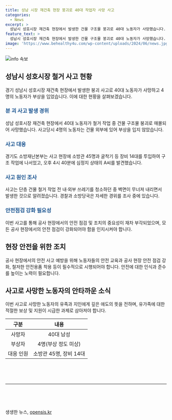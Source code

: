 ```yaml
---
title: 성남 시장 재건축 현장 붕괴로 40대 작업자 사망 사고
categories:
  - News
excerpt: >
  성남시 성호시장 재건축 현장에서 발생한 건물 구조물 붕괴로 40대 노동자가 사망했습니다. 사고는 철거 작업 도중 벽면이 무너져내리면서 발생했는데, 4명의 다른 노동자는 피해를 입지 않았습니다. 소방당국은 구조작업에 나섰고, A씨를 심정지 상태로 발견했습니다. 경찰과 소방당국은 사고 경위를 조사 중에 있습니다. (150자)
feature_text: >
  성남시 성호시장 재건축 현장에서 발생한 건물 구조물 붕괴로 40대 노동자가 사망했습니다. 사고는 철거 작업 도중 벽면이 무너져내리면서 발생했는데, 4명의 다른 노동자는 피해를 입지 않았습니다. 소방당국은 구조작업에 나섰고, A씨를 심정지 상태로 발견했습니다. 경찰과 소방당국은 사고 경위를 조사 중에 있습니다. (150자)
image: 'https://www.behealthy4u.com/wp-content/uploads/2024/06/news.jpg'
---
```


<p><img src="https://www.behealthy4u.com/wp-content/uploads/2024/06/news.jpg" alt="info 속보" /></p>

<h2 data-ke-size="size26">성남시 성호시장 철거 사고 현황</h2>

<p data-ke-size="size16">경기 성남시 성호시장 재건축 현장에서 발생한 붕괴 사고로 40대 노동자가 사망하고 4명의 노동자가 부상을 입었습니다. 이에 대한 현황을 살펴보겠습니다.</p>

<h3><b><span style="color: #1a5490;">분 괴 사고 발생 경위</span></b></h3>

<p data-ke-size="size16">성남 성호시장 재건축 현장에서 40대 노동자가 철거 작업 중 건물 구조물 붕괴로 매몰되어 사망했습니다. 사고당시 4명의 노동자는 건물 외부에 있어 부상을 입지 않았습니다.</p>

<h3><b><span style="color: #1a5490;">사고 대응</span></b></h3>

<p data-ke-size="size16">경기도 소방재난본부는 사고 현장에 소방관 45명과 굴착기 등 장비 14대를 투입하여 구조 작업에 나서었고, 오후 4시 40분에 심정지 상태의 A씨를 발견했습니다.</p>

<h3><b><span style="color: #1a5490;">사고 원인 조사</span></b></h3>

<p data-ke-size="size16">사고는 단층 건물 철거 작업 전 내·외부 쓰레기를 청소하던 중 벽면이 무너져 내리면서 발생한 것으로 알려졌습니다. 경찰과 소방당국은 자세한 경위를 조사 중에 있습니다.</p>

<h3><b><span style="color: #1a5490;">안전점검 강화 필요성</span></b></h3>

<p data-ke-size="size16">이번 사고를 통해 공사 현장에서의 안전 점검 및 조치의 중요성이 재차 부각되었으며, 모든 공사 현장에서의 안전 점검이 강화되어야 함을 인지시켜야 합니다.</p>

<h2 data-ke-size="size26">현장 안전을 위한 조치</h2>

<p data-ke-size="size16">공사 현장에서의 안전 사고 예방을 위해 노동자들의 안전 교육과 공사 현장 안전 점검 강화, 철저한 안전용품 착용 등이 필수적으로 시행되어야 합니다. 안전에 대한 인식과 준수를 높이는 노력이 필요합니다.</p>

<h2 data-ke-size="size26">사고로 사망한 노동자의 안타까운 소식</h2>

<p data-ke-size="size16">이번 사고로 사망한 노동자의 유족과 지인에게 깊은 애도의 뜻을 전하며, 유가족에 대한 적절한 보상 및 지원이 시급한 과제로 삼아져야 합니다.</p>

<table>
    <thead>
        <tr>
            <th style="text-align: center;">구분</th>
            <th style="text-align: center;">내용</th>
        </tr>
    </thead>
    <tbody>
        <tr>
            <td style="text-align: center;">사망자</td>
            <td style="text-align: center;">40대 남성</td>
        </tr>
        <tr>
            <td style="text-align: center;">부상자</td>
            <td style="text-align: center;">4명(부상 정도 미상)</td>
        </tr>
        <tr>
            <td style="text-align: center;">대응 인원</td>
            <td style="text-align: center;">소방관 45명, 장비 14대</td>
        </tr>
    </tbody>
</table>

<p data-ke-size="size16">&nbsp;</p>

<p data-ke-size="size16">&nbsp;</p>

<hr>

<p data-ke-size="size16">&nbsp;</p>

<p data-ke-size="size16">&nbsp;</p>
생생한 뉴스, <a href="https://opensis.kr" rel="dofollow">opensis.kr</a>


